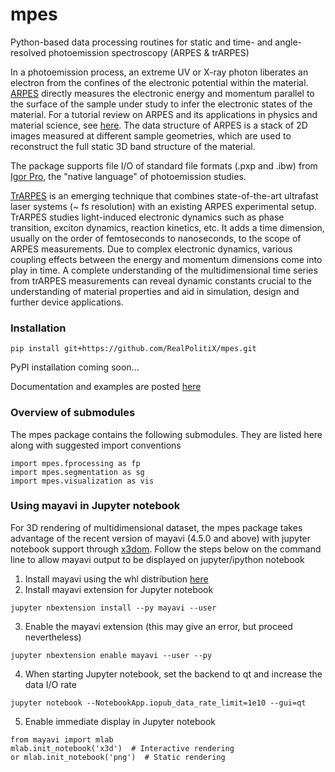 # mpes

Python-based data processing routines for static and time- and angle-resolved photoemission spectroscopy (ARPES &amp; trARPES)


In a photoemission process, an extreme UV or X-ray photon liberates an electron from the confines of the electronic potential within the material. [ARPES](https://en.wikipedia.org/wiki/Angle-resolved_photoemission_spectroscopy) directly measures the electronic energy and momentum parallel to the surface of the sample under study to infer the electronic states of the material. For a tutorial review on ARPES and its applications in physics and material science, see [here](http://www.phas.ubc.ca/~damascel/ARPES_Intro.pdf). The data structure of ARPES is a stack of 2D images measured at different sample geometries, which are used to reconstruct the full static 3D band structure of the material.


The package supports file I/O of standard file formats (.pxp and .ibw) from [Igor Pro](https://www.wavemetrics.com/products/igorpro/igorpro.htm), the "native language" of photoemission studies.

[TrARPES](http://ac.els-cdn.com/S036820481400108X/1-s2.0-S036820481400108X-main.pdf?_tid=00fe4a76-705f-11e7-aa2e-00000aacb35f&acdnat=1500894080_b61b6aadc82bb357e2797ddac6419991) is an emerging technique that combines state-of-the-art ultrafast laser systems (~ fs resolution) with an existing ARPES experimental setup. TrARPES studies light-induced electronic dynamics such as phase transition, exciton dynamics, reaction kinetics, etc. It adds a time dimension, usually on the order of femtoseconds to nanoseconds, to the scope of ARPES measurements. Due to complex electronic dynamics, various coupling effects between the energy and momentum dimensions come into play in time. A complete understanding of the multidimensional time series from trARPES measurements can reveal dynamic constants crucial to the understanding of material properties and aid in simulation, design and further device applications.

### Installation
```
pip install git+https://github.com/RealPolitiX/mpes.git
```
PyPI installation coming soon...

Documentation and examples are posted [here](http://mpes.readthedocs.io/)

### Overview of submodules  
The mpes package contains the following submodules. They are listed here along with suggested import conventions
```
import mpes.fprocessing as fp  
import mpes.segmentation as sg
import mpes.visualization as vis
```

### Using mayavi in Jupyter notebook
For 3D rendering of multidimensional dataset, the mpes package takes advantage of the recent version of mayavi (4.5.0 and above) with jupyter notebook support through [x3dom](https://www.x3dom.org/). Follow the steps below on the command line to allow mayavi output to be displayed on jupyter/ipython notebook

1. Install mayavi using the whl distribution [here](http://www.lfd.uci.edu/~gohlke/pythonlibs/#mayavi)
2. Install mayavi extension for Jupyter notebook
```
jupyter nbextension install --py mayavi --user
```
3. Enable the mayavi extension (this may give an error, but proceed nevertheless)
```
jupyter nbextension enable mayavi --user --py
```
4. When starting Jupyter notebook, set the backend to qt and increase the data I/O rate
```
jupyter notebook --NotebookApp.iopub_data_rate_limit=1e10 --gui=qt
```
5. Enable immediate display in Jupyter notebook
```
from mayavi import mlab
mlab.init_notebook('x3d')  # Interactive rendering
or mlab.init_notebook('png')  # Static rendering
```
